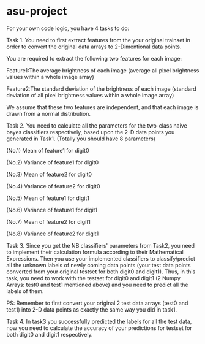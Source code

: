 # asu-project
For your own code logic, you have 4 tasks to do:

Task 1. You need to first extract features from the your original trainset in order to convert the original data arrays to 2-Dimentional data points.

You are required to extract the following two features for each image:

Feature1:The average brightness of each image (average all pixel brightness values within a whole image array)

Feature2:The standard deviation of the brightness of each image (standard deviation of all pixel brightness values within a whole image array)

We assume that these two features are independent, and that each image is drawn from a normal distribution. 

Task 2. You need to calculate all the parameters for the two-class naive bayes classifiers respectively, based upon the 2-D data points you generated in Task1. (Totally you should have 8 parameters)

(No.1) Mean of feature1 for digit0

(No.2) Variance of feature1 for digit0

(No.3) Mean of feature2 for digit0

(No.4) Variance of feature2 for digit0

(No.5) Mean of feature1 for digit1

(No.6) Variance of feature1 for digit1

(No.7) Mean of feature2 for digit1

(No.8) Variance of feature2 for digit1

Task 3. Since you get the NB classifiers' parameters from Task2, you need to implement their calculation formula according to their Mathematical Expressions. Then you use your implemented classifiers to classify/predict all the unknown labels of newly coming data points (your test data points converted from your original testset for both digit0 and digit1). Thus, in this task, you need to work with the testset for digit0 and digit1 (2 Numpy Arrays: test0 and test1 mentioned above) and you need to predict all the labels of them.

PS: Remember to first convert your original 2 test data arrays (test0 and test1) into 2-D data points as exactly the same way you did in task1.

Task 4. In task3 you successfully predicted the labels for all the test data, now you need to calculate the accuracy of your predictions for testset for both digit0 and digit1 respectively.
